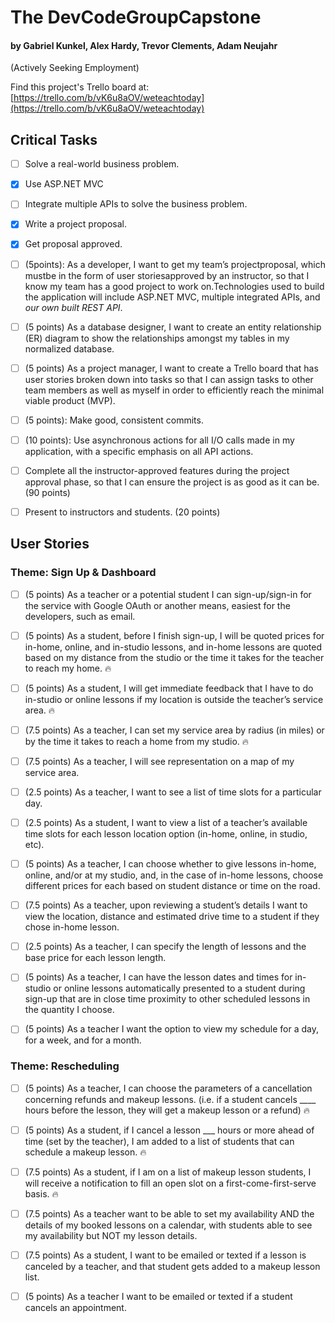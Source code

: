 # The DevCodeGroupCapstone
#### by Gabriel Kunkel, Alex Hardy, Trevor Clements, Adam Neujahr
(Actively Seeking Employment)

Find this project's Trello board at: [https://trello.com/b/vK6u8aOV/weteachtoday](https://trello.com/b/vK6u8aOV/weteachtoday)

## Critical Tasks

- [ ] Solve a real-world business problem.

- [X] Use ASP.NET MVC

- [ ] Integrate multiple APIs to solve the business problem. 

- [X] Write a project proposal.

- [X] Get proposal approved.

- [ ] (5points): As a developer, I want to get my team’s projectproposal, which mustbe in the form of user storiesapproved by an instructor, so that I know my team has a good project to work on.Technologies used to build the application will include ASP.NET MVC, multiple integrated APIs, and *our own built REST API*.

- [ ] (5 points) As a database designer, I want to create an entity relationship (ER) diagram to show the relationships amongst my tables in my normalized database.

- [ ] (5 points) As a project manager, I want to create a Trello board that has user stories broken down into tasks so that I can assign tasks to other team members as well as myself in order to efficiently reach the minimal viable product (MVP).

- [ ] (5 points): Make good, consistent commits.

- [ ] (10 points): Use asynchronous actions for all I/O calls made in my application, with a specific emphasis on all API actions.

- [ ] Complete all the instructor-approved features during the project approval phase, so that I can ensure the project is as good as it can be. (90 points)

- [ ] Present to instructors and students. (20 points)


## User Stories

### Theme: Sign Up & Dashboard

- [ ] (5 points) As a teacher or a potential student I can sign-up/sign-in for the service with Google OAuth or another means, easiest for the developers, such as email.

- [ ] (5 points) As a student, before I finish sign-up, I will be quoted prices for in-home, online, and in-studio lessons, and in-home lessons are quoted based on my distance from the studio or the time it takes for the teacher to reach my home. 🔥

- [ ] (5 points) As a student, I will get immediate feedback that I have to do in-studio or online lessons if my location is outside the teacher’s service area. 🔥

- [ ] (7.5 points) As a teacher, I can set my service area by radius (in miles) or by the time it takes to reach a home from my studio. 🔥

- [ ] (7.5 points) As a teacher, I will see representation on a map of my service area. 

- [ ] (2.5 points) As a teacher, I want to see a list of time slots for a particular day.

- [ ] (2.5 points) As a student, I want to view a list of a teacher’s available time slots for each lesson location option (in-home, online, in studio, etc).

- [ ] (5 points) As a teacher, I can choose whether to give lessons in-home, online, and/or at my studio, and, in the case of in-home lessons, choose different prices for each based on student distance or time on the road.

- [ ] (7.5 points) As a teacher, upon reviewing a student’s details I want to view the location, distance and estimated drive time to a student if they chose in-home lesson.

- [ ] (2.5 points) As a teacher, I can specify the length of lessons and the base price for each lesson length.

- [ ] (5 points) As a teacher, I can have the lesson dates and times for in-studio or online lessons automatically presented to a student during sign-up that are in close time proximity to other scheduled lessons in the quantity I choose.

- [ ] (5 points) As a teacher I want the option to view my schedule for a day, for a week, and for a month.

### Theme: Rescheduling

- [ ] (5 points) As a teacher, I can choose the parameters of a cancellation concerning refunds and makeup lessons. (i.e. if a student cancels ____ hours before the lesson, they will get a makeup lesson or a refund) 🔥

- [ ] (5 points) As a student, if I cancel a lesson ___ hours or more ahead of time (set by the teacher), I am added to a list of students that can schedule a makeup lesson. 🔥

- [ ] (7.5 points) As a student, if I am on a list of makeup lesson students, I will receive a notification to fill an open slot on a first-come-first-serve basis. 🔥

- [ ] (7.5 points) As a teacher want to be able to set my availability AND the details of my booked lessons on a calendar, with students able to see my availability but NOT my lesson details.

- [ ] (7.5 points) As a student, I want to be emailed or texted if a lesson is canceled by a teacher, and that student gets added to a makeup lesson list.

- [ ] (5 points) As a teacher I want to be emailed or texted if a student cancels an appointment. 






